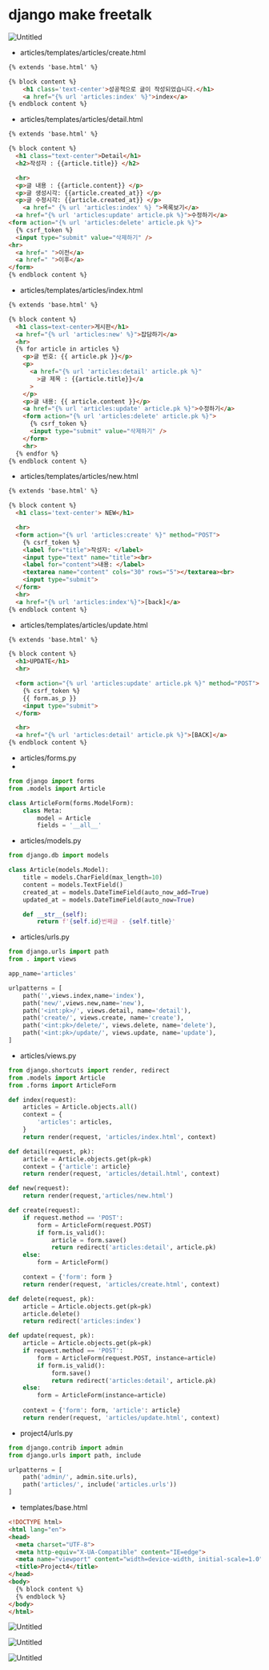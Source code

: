 # django make freetalk

![Untitled](https://s3-us-west-2.amazonaws.com/secure.notion-static.com/5c934af4-7248-4b66-89ac-928a218b82a7/Untitled.png)

- articles/templates/articles/create.html

```html
{% extends 'base.html' %}

{% block content %}
	<h1 class='text-center'>성공적으로 글이 작성되었습니다.</h1>
	<a href="{% url 'articles:index' %}">index</a>
{% endblock content %}
```

- articles/templates/articles/detail.html

```html
{% extends 'base.html' %}

{% block content %}
  <h1 class="text-center">Detail</h1>
  <h2>작성자 : {{article.title}} </h2>

  <hr>
  <p>글 내용 : {{article.content}} </p>
  <p>글 생성시각: {{article.created_at}} </p>
  <p>글 수정시각: {{article.created_at}} </p>
	<a href=" {% url 'articles:index' %} ">목록보기</a>
  <a href="{% url 'articles:update' article.pk %}">수정하기</a>
<form action="{% url 'articles:delete' article.pk %}">
  {% csrf_token %}
  <input type="submit" value="삭제하기" />
<hr>
  <a href=" ">이전</a>
  <a href=" ">이후</a>
</form>
{% endblock content %}
```

- articles/templates/articles/index.html

```html
{% extends 'base.html' %}

{% block content %}
  <h1 class=text-center>게시판</h1>
  <a href="{% url 'articles:new' %}">잡담하기</a>
  <hr>
  {% for article in articles %}
    <p>글 번호: {{ article.pk }}</p>
    <p>
      <a href="{% url 'articles:detail' article.pk %}"
        >글 제목 : {{article.title}}</a
      >
    </p>
    <p>글 내용: {{ article.content }}</p>
    <a href="{% url 'articles:update' article.pk %}">수정하기</a>
    <form action="{% url 'articles:delete' article.pk %}">
      {% csrf_token %}
      <input type="submit" value="삭제하기" />
    </form>
    <hr>     
  {% endfor %}
{% endblock content %}
```

- articles/templates/articles/new.html

```html
{% extends 'base.html' %}

{% block content %}
  <h1 class='text-center'> NEW</h1>

  <hr>
  <form action="{% url 'articles:create' %}" method="POST">
    {% csrf_token %}
    <label for="title">작성자: </label>
    <input type="text" name="title"><br>
    <label for="content">내용: </label>
    <textarea name="content" cols="30" rows="5"></textarea><br>
    <input type="submit">
  </form>
  <hr>
  <a href="{% url 'articles:index'%}">[back]</a>
{% endblock content %}
```

- articles/templates/articles/update.html

```html
{% extends 'base.html' %}

{% block content %}
  <h1>UPDATE</h1>
  <hr>

  <form action="{% url 'articles:update' article.pk %}" method="POST">
    {% csrf_token %}
    {{ form.as_p }}
    <input type="submit">
  </form>

  <hr>
  <a href="{% url 'articles:detail' article.pk %}">[BACK]</a>
{% endblock content %}
```

- articles/forms.py
- 

```python
from django import forms
from .models import Article

class ArticleForm(forms.ModelForm):
    class Meta:
        model = Article
        fields = '__all__'
```

- articles/models.py

```python
from django.db import models

class Article(models.Model):
    title = models.CharField(max_length=10)
    content = models.TextField()
    created_at = models.DateTimeField(auto_now_add=True)
    updated_at = models.DateTimeField(auto_now=True)

    def __str__(self):
        return f'{self.id}번째글 - {self.title}'
```

- articles/urls.py

```python
from django.urls import path
from . import views

app_name='articles'

urlpatterns = [
    path('',views.index,name='index'),
    path('new/',views.new,name='new'),
    path('<int:pk>/', views.detail, name='detail'),
    path('create/', views.create, name='create'),
    path('<int:pk>/delete/', views.delete, name='delete'),
    path('<int:pk>/update/', views.update, name='update'),
]
```

- articles/views.py

```python
from django.shortcuts import render, redirect
from .models import Article
from .forms import ArticleForm

def index(request):
    articles = Article.objects.all()
    context = {
        'articles': articles,
    }
    return render(request, 'articles/index.html', context)

def detail(request, pk):
    article = Article.objects.get(pk=pk)
    context = {'article': article}
    return render(request, 'articles/detail.html', context)

def new(request):
    return render(request,'articles/new.html')

def create(request):
    if request.method == 'POST':
        form = ArticleForm(request.POST)
        if form.is_valid():
            article = form.save()
            return redirect('articles:detail', article.pk)
    else:
        form = ArticleForm()

    context = {'form': form }
    return render(request, 'articles/create.html', context)

def delete(request, pk):
    article = Article.objects.get(pk=pk)
    article.delete()
    return redirect('articles:index')

def update(request, pk):
    article = Article.objects.get(pk=pk)
    if request.method == 'POST':
        form = ArticleForm(request.POST, instance=article)
        if form.is_valid():
            form.save()
            return redirect('articles:detail', article.pk)
    else:
        form = ArticleForm(instance=article)
        
    context = {'form': form, 'article': article}
    return render(request, 'articles/update.html', context)
```

- project4/urls.py

```python
from django.contrib import admin
from django.urls import path, include

urlpatterns = [
    path('admin/', admin.site.urls),
    path('articles/', include('articles.urls'))
]
```

- templates/base.html

```html
<!DOCTYPE html>
<html lang="en">
<head>
  <meta charset="UTF-8">
  <meta http-equiv="X-UA-Compatible" content="IE=edge">
  <meta name="viewport" content="width=device-width, initial-scale=1.0">
  <title>Project4</title>
</head>
<body>
  {% block content %}
  {% endblock %}
</body>
</html>
```

![Untitled](https://s3-us-west-2.amazonaws.com/secure.notion-static.com/e55266ef-3a9d-472d-b195-26f21e35c06c/Untitled.png)

![Untitled](https://s3-us-west-2.amazonaws.com/secure.notion-static.com/55d895d5-5c59-467e-94b0-7b673779a719/Untitled.png)

![Untitled](https://s3-us-west-2.amazonaws.com/secure.notion-static.com/f36e72b7-5a49-4c4a-8a32-546a31bf0444/Untitled.png)